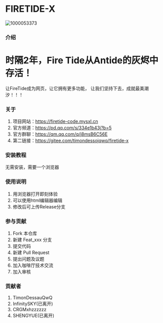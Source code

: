 # FIRETIDE-X

![1000053373](https://github.com/user-attachments/assets/658c37b4-8341-4600-b70a-a9d7ef10e2ff)

### 介绍

# 时隔2年，Fire Tide从Antide的灰烬中存活！
让FireTide成为网页，让它拥有更多功能，
让我们坚持下去，成就最美潮汐！！！

### 关于

1.  项目网站：https://firetide-code.mysxl.cn
2.  官方频道：https://pd.qq.com/s/334e1b43j?b=5
3.  官方群聊：https://qm.qq.com/q/j8msB6C56E
5.  第二链接：https://gitee.com/timondessojqwq/firetide-x

### 安装教程

无需安装，需要一个浏览器

### 使用说明

1.  用浏览器打开即刻体验
2.  可以使用html编辑器编辑
3.  修改后可上传Release分支

### 参与贡献

1.  Fork 本仓库
2.  新建 Feat_xxx 分支
3.  提交代码
4.  新建 Pull Request
5.  提出问题及议题
6.  加入咖啡厅技术交流
7.  加入审核

### 贡献者

1.  TimonDessauQwQ
2.  InfinitySKY(已离开)
3.  CRGMxhzzzzzz
4.  SHENGYUE(已离开)
